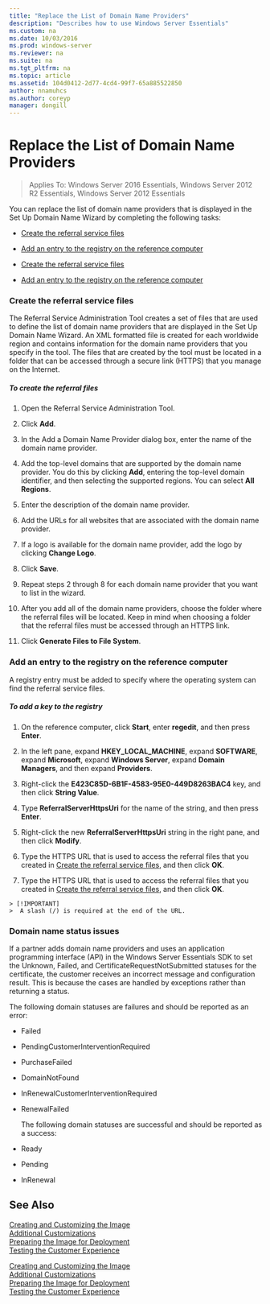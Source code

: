 ```yaml
---
title: "Replace the List of Domain Name Providers"
description: "Describes how to use Windows Server Essentials"
ms.custom: na
ms.date: 10/03/2016
ms.prod: windows-server
ms.reviewer: na
ms.suite: na
ms.tgt_pltfrm: na
ms.topic: article
ms.assetid: 104d0412-2d77-4cd4-99f7-65a885522850
author: nnamuhcs
ms.author: coreyp
manager: dongill
---
```


# Replace the List of Domain Name Providers

>Applies To: Windows Server 2016 Essentials, Windows Server 2012 R2 Essentials, Windows Server 2012 Essentials

You can replace the list of domain name providers that is displayed in the Set Up Domain Name Wizard by completing the following tasks:  


-   [Create the referral service files](Replace-the-List-of-Domain-Name-Providers.md#BKMK_ReferralFiles)  

-   [Add an entry to the registry on the reference computer](Replace-the-List-of-Domain-Name-Providers.md#BKMK_AddRegistry)  

-   [Create the referral service files](../install/Replace-the-List-of-Domain-Name-Providers.md#BKMK_ReferralFiles)  

-   [Add an entry to the registry on the reference computer](../install/Replace-the-List-of-Domain-Name-Providers.md#BKMK_AddRegistry)  


###  <a name="BKMK_ReferralFiles"></a> Create the referral service files  
 The Referral Service Administration Tool creates a set of files that are used to define the list of domain name providers that are displayed in the Set Up Domain Name Wizard. An XML formatted file is created for each worldwide region and contains information for the domain name providers that you specify in the tool. The files that are created by the tool must be located in a folder that can be accessed through a secure link (HTTPS) that you manage on the Internet.  

##### To create the referral files  

1.  Open the Referral Service Administration Tool.  

2.  Click **Add**.  

3.  In the Add a Domain Name Provider dialog box, enter the name of the domain name provider.  

4.  Add the top-level domains that are supported by the domain name provider. You do this by clicking **Add**, entering the top-level domain identifier, and then selecting the supported regions. You can select **All Regions**.  

5.  Enter the description of the domain name provider.  

6.  Add the URLs for all websites that are associated with the domain name provider.  

7.  If a logo is available for the domain name provider, add the logo by clicking **Change Logo**.  

8.  Click **Save**.  

9. Repeat steps 2 through 8 for each domain name provider that you want to list in the wizard.  

10. After you add all of the domain name providers, choose the folder where the referral files will be located. Keep in mind when choosing a folder that the referral files must be accessed through an HTTPS link.  

11. Click **Generate Files to File System**.  

###  <a name="BKMK_AddRegistry"></a> Add an entry to the registry on the reference computer  
 A registry entry must be added to specify where the operating system can find the referral service files.  

##### To add a key to the registry  

1.  On the reference computer, click **Start**, enter **regedit**, and then press **Enter**.  

2.  In the left pane, expand **HKEY_LOCAL_MACHINE**, expand **SOFTWARE**, expand **Microsoft**, expand **Windows Server**, expand **Domain Managers**, and then expand **Providers**.  

3.  Right-click the **E423C85D-6B1F-4583-95E0-449D8263BAC4** key, and then click **String Value**.  

4.  Type **ReferralServerHttpsUri** for the name of the string, and then press **Enter**.  

5.  Right-click the new **ReferralServerHttpsUri** string in the right pane, and then click **Modify**.  


6.  Type the HTTPS URL that is used to access the referral files that you created in [Create the referral service files](Replace-the-List-of-Domain-Name-Providers.md#BKMK_ReferralFiles), and then click **OK**.  

6.  Type the HTTPS URL that is used to access the referral files that you created in [Create the referral service files](../install/Replace-the-List-of-Domain-Name-Providers.md#BKMK_ReferralFiles), and then click **OK**.  


~~~
> [!IMPORTANT]
>  A slash (/) is required at the end of the URL.  
~~~

###  <a name="BKMK_ReplaceDomainNameProviders"></a> Domain name status issues  
 If a partner adds domain name providers and uses an application programming interface (API) in the  Windows Server Essentials SDK to set the Unknown, Failed, and CertificateRequestNotSubmitted statuses for the certificate, the customer receives an incorrect message and configuration result. This is because the cases are handled by exceptions rather than returning a status.  

 The following domain statuses are failures and should be reported as an error:  

- Failed  

- PendingCustomerInterventionRequired  

- PurchaseFailed  

- DomainNotFound  

- InRenewalCustomerInterventionRequired  

- RenewalFailed  

  The following domain statuses are successful and should be reported as a success:  

- Ready  

- Pending  

- InRenewal  

## See Also  

 [Creating and Customizing the Image](Creating-and-Customizing-the-Image.md)   
 [Additional Customizations](Additional-Customizations.md)   
 [Preparing the Image for Deployment](Preparing-the-Image-for-Deployment.md)   
 [Testing the Customer Experience](Testing-the-Customer-Experience.md)

 [Creating and Customizing the Image](../install/Creating-and-Customizing-the-Image.md)   
 [Additional Customizations](../install/Additional-Customizations.md)   
 [Preparing the Image for Deployment](../install/Preparing-the-Image-for-Deployment.md)   
 [Testing the Customer Experience](../install/Testing-the-Customer-Experience.md)

